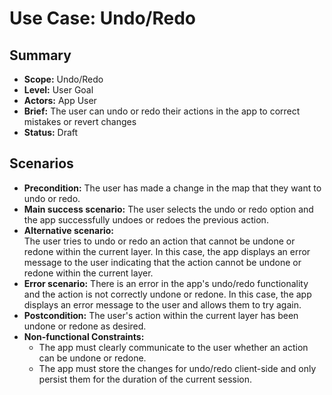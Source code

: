 # Use Case: Undo/Redo

## Summary

- **Scope:** Undo/Redo
- **Level:** User Goal
- **Actors:** App User
- **Brief:** The user can undo or redo their actions in the app to correct mistakes or revert changes
- **Status:** Draft

## Scenarios

- **Precondition:**
  The user has made a change in the map that they want to undo or redo.
- **Main success scenario:**
  The user selects the undo or redo option and the app successfully undoes or redoes the previous action.
- **Alternative scenario:**  
  The user tries to undo or redo an action that cannot be undone or redone within the current layer.
  In this case, the app displays an error message to the user indicating that the action cannot be undone or redone within the current layer.
- **Error scenario:**
  There is an error in the app's undo/redo functionality and the action is not correctly undone or redone.
  In this case, the app displays an error message to the user and allows them to try again.
- **Postcondition:**
  The user's action within the current layer has been undone or redone as desired.
- **Non-functional Constraints:**
  - The app must clearly communicate to the user whether an action can be undone or redone.
  - The app must store the changes for undo/redo client-side and only persist them for the duration of the current session.
